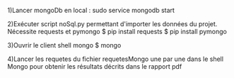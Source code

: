 1)Lancer mongoDb en local : sudo service mongodb start

2)Exécuter script noSql.py permettant d'importer les données du projet. 
Nécessite requests et pymongo
$ pip install requests
$ pip install pymongo

3)Ouvrir le client shell mongo
$ mongo

4)Lancer les requetes du fichier requetesMongo une par une dans le shell Mongo pour obtenir les résultats décrits dans le rapport pdf
